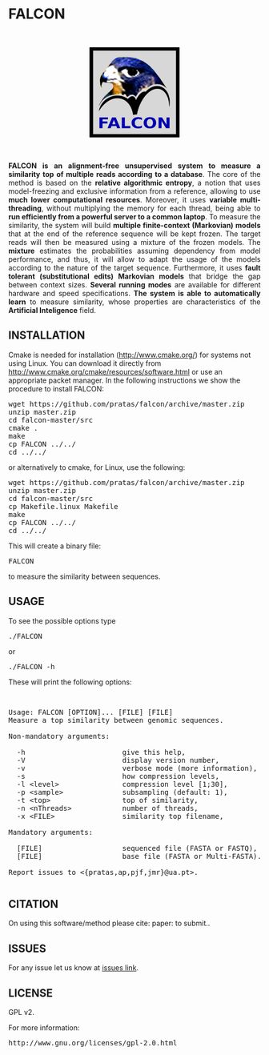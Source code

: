 # FALCON #

<br>
<p align="center"><img src="/logo.png" 
alt="FALCON" width="180" height="180" border="0" /></p>
<br>

<p align="justify">
<b>FALCON is an alignment-free unsupervised system to measure a similarity top of multiple reads according to a database</b>. The core of the method is based on the <b>relative algorithmic entropy</b>, a notion that uses model-freezing and exclusive information from a reference, allowing to use <b>much lower computational resources</b>. Moreover, it uses <b>variable multi-threading</b>, without multiplying the memory for each thread, being able to <b>run efficiently from a powerful server to a common laptop</b>. To measure the similarity, the system will build <b>multiple finite-context (Markovian) models</b> that at the end of the reference sequence will be kept frozen. The target reads will then be measured using a mixture of the frozen models. The <b>mixture</b> estimates the probabilities assuming dependency from model performance, and thus, it will allow to adapt the usage of the models according to the nature of the target sequence. Furthermore, it uses <b>fault tolerant (substitutional edits) Markovian models</b> that bridge the gap between context sizes. <b>Several running modes</b> are available for different hardware and speed specifications. <b>The system is able to automatically learn</b> to measure similarity, whose properties are characteristics of the <b>Artificial Inteligence</b> field.
</p>

## INSTALLATION ##

Cmake is needed for installation (http://www.cmake.org/) for systems not using Linux. You can download it directly from http://www.cmake.org/cmake/resources/software.html or use an appropriate packet manager. In the following instructions we show the procedure to install FALCON:
<pre>
wget https://github.com/pratas/falcon/archive/master.zip
unzip master.zip
cd falcon-master/src
cmake .
make
cp FALCON ../../
cd ../../
</pre>
or alternatively to cmake, for Linux, use the following:
<pre>
wget https://github.com/pratas/falcon/archive/master.zip
unzip master.zip
cd falcon-master/src
cp Makefile.linux Makefile
make
cp FALCON ../../
cd ../../
</pre>
This will create a binary file: 
<pre>
FALCON 
</pre>
to measure the similarity between sequences.

## USAGE ##

To see the possible options type
<pre>
./FALCON
</pre>
or
<pre>
./FALCON -h
</pre>
These will print the following options:
<pre>
<p>
Usage: FALCON [OPTION]... [FILE] [FILE]                                  
Measure a top similarity between genomic sequences.                      
                                                                         
Non-mandatory arguments:                                                 
                                                                         
  -h                       give this help,                               
  -V                       display version number,                       
  -v                       verbose mode (more information),              
  -s                       how compression levels,                       
  -l &#60level&#62               compression level [1;30],                     
  -p &#60sample&#62              subsampling (default: 1),                     
  -t &#60top&#62                 top of similarity,                            
  -n &#60nThreads&#62            number of threads,                            
  -x &#60FILE&#62                similarity top filename,                      
                                                                         
Mandatory arguments:                                                     
                                                                         
  [FILE]                   sequenced file (FASTA or FASTQ),              
  [FILE]                   base file (FASTA or Multi-FASTA).             
                                                                         
Report issues to &#60{pratas,ap,pjf,jmr}@ua.pt&#62.
</pre>

## CITATION ##

On using this software/method please cite:
paper: to submit..

## ISSUES ##

For any issue let us know at [issues link](https://github.com/pratas/falcon/issues).

## LICENSE ##

GPL v2.

For more information:
<pre>http://www.gnu.org/licenses/gpl-2.0.html</pre>

